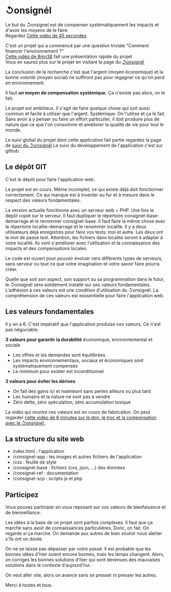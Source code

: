 # ↺onsignél
Le but du ↺onsignel est de compenser systématiquement les impacts et d'avoir les moyens de le faire.  
Regardez [Cette vidéo de 45 secondes](https://youtu.be/iCckGt08Deo).
 
C'est un projet qui a commencé par une question triviale "Comment financer l'environnement ?"  
[Cette vidéo de 8mn38](https://youtu.be/k4FObtWEjmw) fait une présentation rapide du projet  
Vous en saurez plus sur le projet en visitant la page du [↺onsignél](https://www.designvegetal.com/gadrat/a/argent/consignel.html)

La conclusion de la recherche c'est que l'argent (moyen économique) et la bonne volonté (moyen social) ne suffiront pas pour regagner ce qu'on perd en environnement. 

Il faut **un moyen de compensation systémique.** Ça n'existe pas alors, on le fait. 

Le projet est ambitieux. Il s'agit de faire quelque chose qui soit aussi commun et facile à utiliser que l'argent. Systémique: On l'utilise et ça le fait. Sans avoir à y penser ou faire un effort particulier, il doit produire plus de nature que ce que l'on consomme et améliorer la qualité de vie pour tout le monde.

Le suivi global du projet dont cette application fait partie regardez la page de [suivi du ↺onsignél](https://www.designvegetal.com/gadrat/c/consignel/consignel-suivi.html) Le suivi du développement de l'application c'est sur github.


## Le dépôt GIT
C'est le dépôt pour faire l'application web.  

Le projet est en cours. Même incomplet, ce qui existe déjà doit fonctionner correctement. Ce qui manque est à inventer au fur et à mesure dans le respect des valeurs fondamentales. 

La version actuelle fonctionne avec un serveur web + PHP. Une fois le dépôt copié sur le serveur. Il faut dupliquer le répertoire consignel-base-demarrage et le renommer consignel-base. Il faut faire la même chose avec le répertoire localite-demarrage et le renommer localite.
Il y a deux utilisateurs déjà enregistrés pour faire vos tests: moi et autre. Les deux ont le mot de passe test.
Attention, les fichiers dans localite seront à adapter à votre localité. Ils vont s'améliorer avec l'utilisation et la connaissance des impacts et des compensations locales.

Le code est ouvert pour pouvoir évoluer vers différents types de serveurs, sans serveur ou tout ce que votre imagination et votre savoir faire pourra créer. 

Quelle que soit son aspect, son support ou sa programmation dans le futur, le ↺onsignél sera solidement installé sur ses valeurs fondamentales.  
L'adhésion à ces valeurs est une condition d'utilisation du ↺onsignél. La compréhension de ces valeurs est esssentielle pour faire l'application web. 
 
## Les valeurs fondamentales
Il y en a 6. C'est impératif que l'application produise ces valeurs. Ce n'est pas négociable.

**3 valeurs pour garantir la durabilité** économique, environnemental et sociale 

* Les offres et les demandes sont équilibrées.
* Les impacts environnementaux, sociaux et économiques sont systématiquement compensés
* Le minimum pour exister est inconditionnel

**3 valeurs pour éviter les dérives**

* On fait des gains ici et mainteant sans pertes ailleurs ou plus tard
* Les humains et la nature ne sont pas à vendre
* Zéro dette, zéro spéculation, zéro accumulation toxique

La vidéo qui montre ces valeurs est en cours de fabricaiton. On peut regarder [cette vidéo de 6 minutes sur le don, le troc et la compensation avec le ↺onsignél ](https://youtu.be/j-MQmvKdn8Y). 


## La structure du site web

* index.html : l'application
* /consignel-app : les images et autres fichiers de l'application
* /css : feuille de style
* /consignel-base : fichiers (cvs, json, ...) des données
* /consignel-ref : documentation
* /consignel-scp : scripts js et php

## Participez

Vous pouvez participer en vous reposant sur vos valeurs de bienfaisance et de bienveillance. 

Les idées à la base de ce projet sont parfois complexes. Il faut que ça marche sans avoir de connaissances particulières. Donc, on fait. On regarde si ça marche. On demande aux autres de bien vouloir nous alerter s'ils ont un doute. 

On ne se laisse pas dépasser par notre passé. Il est probable que les bonnes idées d'hier soient encore bonnes, mais les temps changent. Alors, on corriges les bonnes solutions d'hier qui sont devenues des mauvaises solutions dans le contexte d'aujourd'hui. 

On veut aller vite, alors on avance sans se presser ni presser les autres. 

Merci à toutes et tous. 
